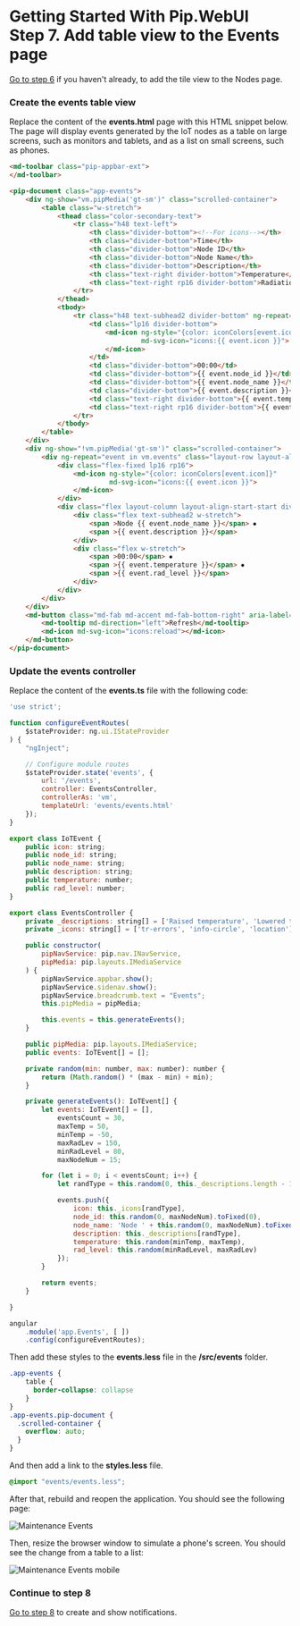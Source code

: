 # Getting Started With Pip.WebUI <br/> Step 7. Add table view to the Events page

[Go to step 6](https://github.com/pip-webui/pip-webui-tutorial/blob/master/step6/) if you haven't already, to add the tile view to the Nodes page.

### Create the events table view

Replace the content of the **events.html** page with this HTML snippet below. 
The page will display events generated by the IoT nodes as a table on large screens, such as monitors and tablets, and as a list on small screens, such as phones.

```html
<md-toolbar class="pip-appbar-ext">
</md-toolbar>

<pip-document class="app-events">
    <div ng-show="vm.pipMedia('gt-sm')" class="scrolled-container">
        <table class="w-stretch">
            <thead class="color-secondary-text">
                <tr class="h48 text-left">
                    <th class="divider-bottom"><!--For icons--></th>
                    <th class="divider-bottom">Time</th>
                    <th class="divider-bottom">Node ID</th>
                    <th class="divider-bottom">Node Name</th>
                    <th class="divider-bottom">Description</th>
                    <th class="text-right divider-bottom">Temperature</th>
                    <th class="text-right rp16 divider-bottom">Radiation level</th>
                </tr>
            </thead>
            <tbody>
                <tr class="h48 text-subhead2 divider-bottom" ng-repeat="event in vm.events">
                    <td class="lp16 divider-bottom">
                        <md-icon ng-style="{color: iconColors[event.icon]}"
                                 md-svg-icon="icons:{{ event.icon }}">
                        </md-icon>
                    </td>
                    <td class="divider-bottom">00:00</td>
                    <td class="divider-bottom">{{ event.node_id }}</td>
                    <td class="divider-bottom">{{ event.node_name }}</td>
                    <td class="divider-bottom">{{ event.description }}</td>
                    <td class="text-right divider-bottom">{{ event.temperature }}</td>
                    <td class="text-right rp16 divider-bottom">{{ event.rad_level }}</td>
                </tr>
            </tbody>
        </table>
    </div>
    <div ng-show="!vm.pipMedia('gt-sm')" class="scrolled-container">
        <div ng-repeat="event in vm.events" class="layout-row layout-align-start-center">
            <div class="flex-fixed lp16 rp16">
                <md-icon ng-style="{color: iconColors[event.icon]}"
                         md-svg-icon="icons:{{ event.icon }}">
                </md-icon>
            </div>
            <div class="flex layout-column layout-align-start-start divider-bottom color-secondary-text tp16 bp16">
                <div class="flex text-subhead2 w-stretch">
                    <span >Node {{ event.node_name }}</span> ⦁
                    <span >{{ event.description }}</span>
                </div>
                <div class="flex w-stretch">
                    <span >00:00</span> ⦁
                    <span >{{ event.temperature }}</span> ⦁
                    <span >{{ event.rad_level }}</span>
                </div>
            </div>
        </div>
    </div>
    <md-button class="md-fab md-accent md-fab-bottom-right" aria-label="refresh">
        <md-tooltip md-direction="left">Refresh</md-tooltip>
        <md-icon md-svg-icon="icons:reload"></md-icon>
    </md-button>
</pip-document>
```

### Update the events controller

Replace the content of the **events.ts** file with the following code:

```javascript
'use strict';

function configureEventRoutes(
    $stateProvider: ng.ui.IStateProvider
) {
    "ngInject";

    // Configure module routes
    $stateProvider.state('events', {
        url: '/events',
        controller: EventsController,
        controllerAs: 'vm',
        templateUrl: 'events/events.html'
    });
}

export class IoTEvent {
    public icon: string;
    public node_id: string;
    public node_name: string;
    public description: string;
    public temperature: number;
    public rad_level: number;
}

export class EventsController {
    private _descriptions: string[] = ['Raised temperature', 'Lowered temperature', 'Change location'];
    private _icons: string[] = ['tr-errors', 'info-circle', 'location']

    public constructor(
        pipNavService: pip.nav.INavService,
        pipMedia: pip.layouts.IMediaService
    ) {
        pipNavService.appbar.show();
        pipNavService.sidenav.show();
        pipNavService.breadcrumb.text = "Events";
        this.pipMedia = pipMedia;

        this.events = this.generateEvents();
    }

    public pipMedia: pip.layouts.IMediaService;
    public events: IoTEvent[] = [];

    private random(min: number, max: number): number {
        return (Math.random() * (max - min) + min);
    }

    private generateEvents(): IoTEvent[] {
        let events: IoTEvent[] = [],
            eventsCount = 30,
            maxTemp = 50,
            minTemp = -50,
            maxRadLev = 150,
            minRadLevel = 80,
            maxNodeNum = 15;

        for (let i = 0; i < eventsCount; i++) {
            let randType = this.random(0, this._descriptions.length - 1).toFixed(0);

            events.push({
                icon: this._icons[randType],
                node_id: this.random(0, maxNodeNum).toFixed(0),
                node_name: 'Node ' + this.random(0, maxNodeNum).toFixed(0),
                description: this._descriptions[randType],
                temperature: this.random(minTemp, maxTemp),
                rad_level: this.random(minRadLevel, maxRadLev)
            });
        }

        return events;
    }

}

angular
    .module('app.Events', [ ])
    .config(configureEventRoutes);
```

Then add these styles to the **events.less** file in the **/src/events** folder.
```css
.app-events {
    table {
      border-collapse: collapse
    }
}
.app-events.pip-document {
  .scrolled-container {
    overflow: auto;
  }
}
```

And then add a link to the **styles.less** file.
```css
@import "events/events.less";
```

After that, rebuild and reopen the application. You should see the following page:

![Maintenance Events](artifacts/maintenance_events.png)

Then, resize the browser window to simulate a phone's screen. You should see the change from a table to a list:

![Maintenance Events mobile](artifacts/maintenance_events_mobile.png)

### Continue to step 8

[Go to step 8](https://github.com/pip-webui/pip-webui-tutorial/blob/master/step8/) to create and show notifications.
